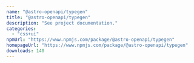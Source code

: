 ```yaml
---
name: "@astro-openapi/typegen"
title: "@astro-openapi/typegen"
description: "See project documentation."
categories:
  - "css+ui"
npmUrl: "https://www.npmjs.com/package/@astro-openapi/typegen"
homepageUrl: "https://www.npmjs.com/package/@astro-openapi/typegen"
downloads: 140
---
```


